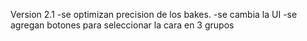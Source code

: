Version 2.1
-se optimizan precision de los bakes.
-se cambia la UI
-se agregan botones para seleccionar la cara en 3 grupos
